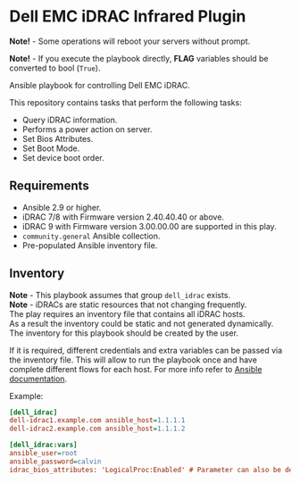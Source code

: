 # Dell EMC iDRAC Infrared Plugin

**Note!** - Some operations will reboot your servers without prompt.

**Note!** - If you execute the playbook directly,
**FLAG** variables should be converted to bool (`True`).

Ansible playbook for controlling Dell EMC iDRAC.

This repository contains tasks that perform the following tasks:

- Query iDRAC information.
- Performs a power action on server.
- Set Bios Attributes.
- Set Boot Mode.
- Set device boot order.

## Requirements

- Ansible 2.9 or higher.
- iDRAC 7/8 with Firmware version 2.40.40.40 or above.
- iDRAC 9 with Firmware version 3.00.00.00 are supported in this play.
- `community.general` Ansible collection.
- Pre-populated Ansible inventory file.

## Inventory

**Note** - This playbook assumes that group `dell_idrac` exists.  
**Note** - iDRACs are static resources that not changing frequently.  
The play requires an inventory file that contains all iDRAC hosts.  
As a result the inventory could be static and not generated dynamically.  
The inventory for this playbook should be created by the user.

If it is required, different credentials and extra variables can be passed via
the inventory file. This will allow to run the playbook once and have complete
different flows for each host. For more info refer to [Ansible documentation](https://docs.ansible.com/ansible/latest/network/getting_started/first_inventory.html#basic-inventory).

Example:

```ini
[dell_idrac]
dell-idrac1.example.com ansible_host=1.1.1.1
dell-idrac2.example.com ansible_host=1.1.1.2

[dell_idrac:vars]
ansible_user=root
ansible_password=calvin
idrac_bios_attributes: 'LogicalProc:Enabled' # Parameter can also be defined as part of inventory
```
